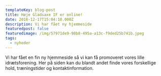 ```yaml
---
templateKey: blog-post
title: Høje Gladsaxe IF er online!
date: 2016-12-17T15:04:10.000Z
description: Vi har fået ny hjemmeside
featuredpost: false
featuredimage: /img/57971de9-98b8-495a-a13c-f9ded25b741b.jpeg
tags:
  - nyheder
---
```

Vi har fået en fin ny hjemmeside så vi kan få promoveret vores lille idrætsforening. Her på siden kan du blandt andet finde vores forskellige hold, træningstider og kontaktinformation.
